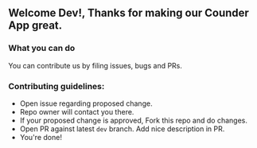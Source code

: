 ## Welcome Dev!, Thanks for making our Counder App great.

### What you can do
You can contribute us by filing issues, bugs and PRs.

### Contributing guidelines:
- Open issue regarding proposed change.
- Repo owner will contact you there.
- If your proposed change is approved, Fork this repo and do changes.
- Open PR against latest `dev` branch. Add nice description in PR.
- You're done!
